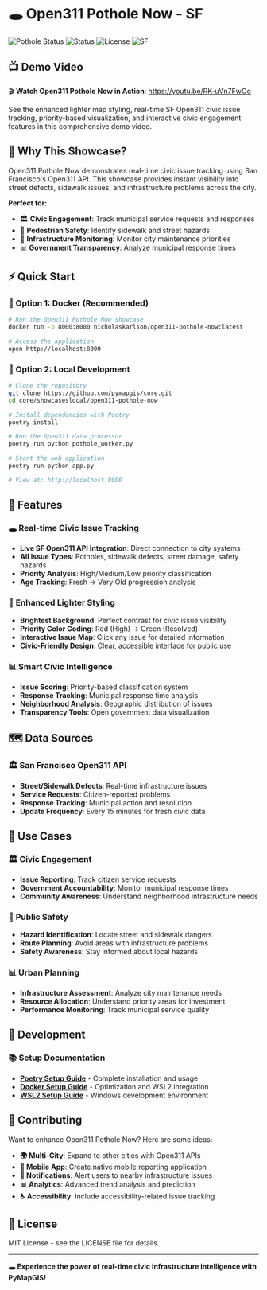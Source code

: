 # 🕳️ Open311 Pothole Now - SF

![Pothole Status](https://img.shields.io/badge/PyMapGIS-Local%20Showcase-blue) ![Status](https://img.shields.io/badge/Status-Active-green) ![License](https://img.shields.io/badge/License-MIT-yellow) ![SF](https://img.shields.io/badge/City-San%20Francisco-orange)

## 📺 **Demo Video**

🎬 **Watch Open311 Pothole Now in Action**: https://youtu.be/RK-uVn7FwOo

See the enhanced lighter map styling, real-time SF Open311 civic issue tracking, priority-based visualization, and interactive civic engagement features in this comprehensive demo video.

## 🎯 Why This Showcase?

Open311 Pothole Now demonstrates real-time civic issue tracking using San Francisco's Open311 API. This showcase provides instant visibility into street defects, sidewalk issues, and infrastructure problems across the city.

**Perfect for:**
- 🏛️ **Civic Engagement**: Track municipal service requests and responses
- 🚶 **Pedestrian Safety**: Identify sidewalk and street hazards
- 🎯 **Infrastructure Monitoring**: Monitor city maintenance priorities
- 📊 **Government Transparency**: Analyze municipal response times

## ⚡ Quick Start

### 🐳 Option 1: Docker (Recommended)
```bash
# Run the Open311 Pothole Now showcase
docker run -p 8000:8000 nicholaskarlson/open311-pothole-now:latest

# Access the application
open http://localhost:8000
```

### 🔧 Option 2: Local Development
```bash
# Clone the repository
git clone https://github.com/pymapgis/core.git
cd core/showcaseslocal/open311-pothole-now

# Install dependencies with Poetry
poetry install

# Run the Open311 data processor
poetry run python pothole_worker.py

# Start the web application
poetry run python app.py

# View at: http://localhost:8000
```

## 🌟 Features

### 🕳️ **Real-time Civic Issue Tracking**
- **Live SF Open311 API Integration**: Direct connection to city systems
- **All Issue Types**: Potholes, sidewalk defects, street damage, safety hazards
- **Priority Analysis**: High/Medium/Low priority classification
- **Age Tracking**: Fresh → Very Old progression analysis

### 🎨 **Enhanced Lighter Styling**
- **Brightest Background**: Perfect contrast for civic issue visibility
- **Priority Color Coding**: Red (High) → Green (Resolved)
- **Interactive Issue Map**: Click any issue for detailed information
- **Civic-Friendly Design**: Clear, accessible interface for public use

### 📊 **Smart Civic Intelligence**
- **Issue Scoring**: Priority-based classification system
- **Response Tracking**: Municipal response time analysis
- **Neighborhood Analysis**: Geographic distribution of issues
- **Transparency Tools**: Open government data visualization

## 🗺️ Data Sources

### 🏛️ **San Francisco Open311 API**
- **Street/Sidewalk Defects**: Real-time infrastructure issues
- **Service Requests**: Citizen-reported problems
- **Response Tracking**: Municipal action and resolution
- **Update Frequency**: Every 15 minutes for fresh civic data

## 🚀 Use Cases

### 🏛️ **Civic Engagement**
- **Issue Reporting**: Track citizen service requests
- **Government Accountability**: Monitor municipal response times
- **Community Awareness**: Understand neighborhood infrastructure needs

### 🚶 **Public Safety**
- **Hazard Identification**: Locate street and sidewalk dangers
- **Route Planning**: Avoid areas with infrastructure problems
- **Safety Awareness**: Stay informed about local hazards

### 📊 **Urban Planning**
- **Infrastructure Assessment**: Analyze city maintenance needs
- **Resource Allocation**: Understand priority areas for investment
- **Performance Monitoring**: Track municipal service quality

## 🔧 Development

### 📚 **Setup Documentation**
- **[Poetry Setup Guide](../docs/poetry-setup.md)** - Complete installation and usage
- **[Docker Setup Guide](../docs/docker-setup.md)** - Optimization and WSL2 integration
- **[WSL2 Setup Guide](../docs/wsl2-setup.md)** - Windows development environment

## 🤝 Contributing

Want to enhance Open311 Pothole Now? Here are some ideas:

- **🌍 Multi-City**: Expand to other cities with Open311 APIs
- **📱 Mobile App**: Create native mobile reporting application
- **🔔 Notifications**: Alert users to nearby infrastructure issues
- **📊 Analytics**: Advanced trend analysis and prediction
- **♿ Accessibility**: Include accessibility-related issue tracking

## 📝 License

MIT License - see the LICENSE file for details.

---

**🕳️ Experience the power of real-time civic infrastructure intelligence with PyMapGIS!**
